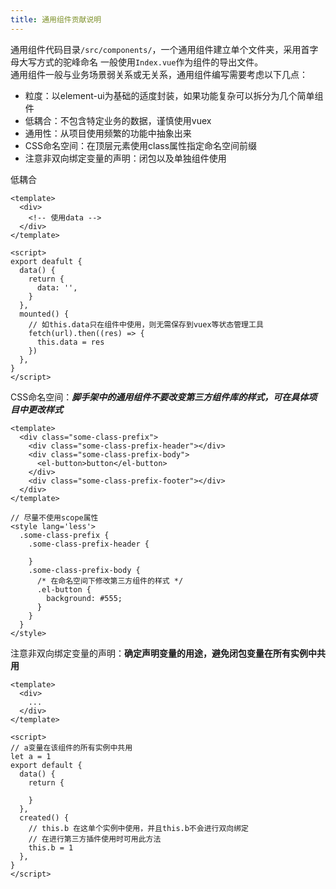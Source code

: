 ```yaml
---
title: 通用组件贡献说明
---
```


通用组件代码目录`/src/components/`，一个通用组件建立单个文件夹，采用首字母大写方式的驼峰命名
一般使用`Index.vue`作为组件的导出文件。   
通用组件一般与业务场景弱关系或无关系，通用组件编写需要考虑以下几点：
  *  粒度：以element-ui为基础的适度封装，如果功能复杂可以拆分为几个简单组件
  *  低耦合：不包含特定业务的数据，谨慎使用vuex
  *  通用性：从项目使用频繁的功能中抽象出来
  *  CSS命名空间：在顶层元素使用class属性指定命名空间前缀
  *  注意非双向绑定变量的声明：闭包以及单独组件使用

低耦合   
``` vue
<template>
  <div>
    <!-- 使用data -->
  </div>
</template>

<script>
export deafult {
  data() {
    return {
      data: '',
    }
  },
  mounted() {
    // 如this.data只在组件中使用，则无需保存到vuex等状态管理工具
    fetch(url).then((res) => {
      this.data = res
    })
  },
}
</script>
```

CSS命名空间：***脚手架中的通用组件不要改变第三方组件库的样式，可在具体项目中更改样式***  
``` vue
<template>
  <div class="some-class-prefix">
    <div class="some-class-prefix-header"></div>
    <div class="some-class-prefix-body">
      <el-button>button</el-button>
    </div>
    <div class="some-class-prefix-footer"></div>
  </div>
</template>

// 尽量不使用scope属性
<style lang='less'>
  .some-class-prefix {
    .some-class-prefix-header {
      
    }
    .some-class-prefix-body {
      /* 在命名空间下修改第三方组件的样式 */
      .el-button {
        background: #555;
      }
    }
  }
</style>
```

注意非双向绑定变量的声明：**确定声明变量的用途，避免闭包变量在所有实例中共用**
``` vue
<template>
  <div>
    ...
  </div>
</template>

<script>
// a变量在该组件的所有实例中共用
let a = 1
export default {
  data() {
    return {

    }
  },
  created() {
    // this.b 在这单个实例中使用，并且this.b不会进行双向绑定
    // 在进行第三方插件使用时可用此方法
    this.b = 1
  },
}
</script>  
```


